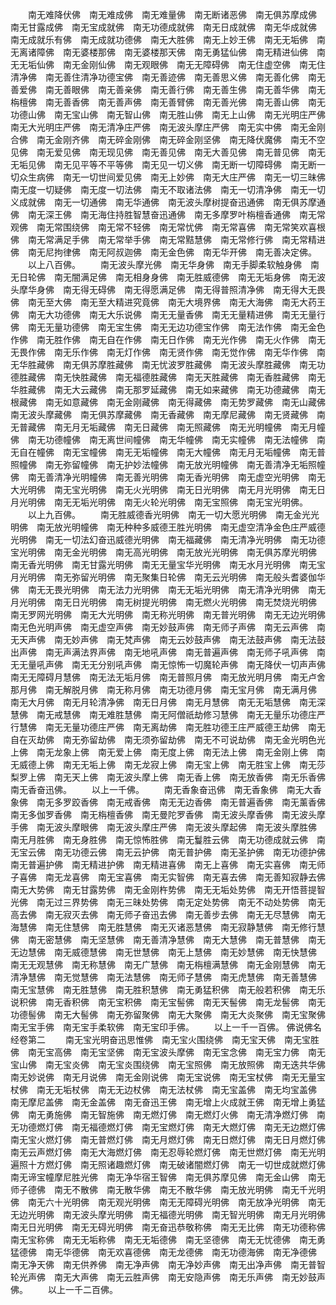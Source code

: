 <!-- { "loadSidebar": true } -->
　　南无难降伏佛　南无难成佛　南无难量佛　南无断诸恶佛　南无俱苏摩成佛　南无甘露成佛　南无宝成就佛　南无功德成就佛　南无日成就佛　南无华成就佛　南无成就乐有佛　南无成就功德佛　南无大胜佛　南无上妙王佛　南无无垢佛　南无离诸障佛　南无婆楼那佛　南无婆楼那天佛　南无勇猛仙佛　南无精进仙佛　南无无垢仙佛　南无金刚仙佛　南无观眼佛　南无无障碍佛　南无住虚空佛　南无住清净佛　南无善住清净功德宝佛　南无善迹佛　南无善思义佛　南无善化佛　南无善爱佛　南无善眼佛　南无善亲佛　南无善行佛　南无善生佛　南无善华佛　南无栴檀佛　南无善香佛　南无善声佛　南无善臂佛　南无善光佛　南无善山佛　南无功德山佛　南无宝山佛　南无智山佛　南无胜山佛　南无上山佛　南无光明庄严佛　南无大光明庄严佛　南无清净庄严佛　南无波头摩庄严佛　南无实中佛　南无金刚合佛　南无金刚齐佛　南无碎金刚佛　南无碎金刚坚佛　南无降伏魔佛　南无不空见佛　南无爱见佛　南无现见佛　南无善见佛　南无大善见佛　南无普见佛　南无无垢见佛　南无见平等不平等佛　南无见一切义佛　南无断一切障碍佛　南无断一切众生病佛　南无一切世间爱见佛　南无上妙佛　南无大庄严佛　南无一切三昧佛　南无度一切疑佛　南无度一切法佛　南无不取诸法佛　南无一切清净佛　南无一切义成就佛　南无一切通佛　南无华通佛　南无波头摩树提奋迅通佛　南无俱苏摩通佛　南无深王佛　南无海住持胜智慧奋迅通佛　南无多摩罗叶栴檀香通佛　南无常观佛　南无常围绕佛　南无常不轻佛　南无常忧佛　南无常喜佛　南无常笑欢喜根佛　南无常满足手佛　南无常举手佛　南无常黠慧佛　南无常修行佛　南无常精进佛　南无尼拘律佛　南无阿叔迦佛　南无金色佛　南无华开佛　南无善决定佛。
　　以上八百佛。
　　南无波头摩光佛　南无华身佛　南无手脚柔软触身佛　南无日轮佛　南无闇满足佛　南无相身身佛　南无胜威德佛　南无无垢身佛　南无波头摩华身佛　南无得无碍佛　南无得愿满足佛　南无得普照清净佛　南无得大无畏佛　南无至大佛　南无至大精进究竟佛　南无大境界佛　南无大海佛　南无大药王佛　南无大功德佛　南无大乐说佛　南无无量香佛　南无无量精进佛　南无无量行佛　南无无量功德佛　南无宝生佛　南无无边功德宝作佛　南无法作佛　南无金色作佛　南无胜作佛　南无自在作佛　南无日作佛　南无光作佛　南无火作佛　南无无畏作佛　南无乐作佛　南无灯作佛　南无贤作佛　南无觉作佛　南无华作佛　南无华胜藏佛　南无俱苏摩胜藏佛　南无忧波罗胜藏佛　南无波头摩胜藏佛　南无功德胜藏佛　南无快胜藏佛　南无福德胜藏佛　南无天胜藏佛　南无香胜藏佛　南无华胜藏佛　南无大云藏佛　南无那罗延藏佛　南无如来藏佛　南无功德藏佛　南无根藏佛　南无如意藏佛　南无金刚藏佛　南无得藏佛　南无势罗藏佛　南无山藏佛　南无波头摩藏佛　南无俱苏摩藏佛　南无香藏佛　南无摩尼藏佛　南无贤藏佛　南无普藏佛　南无月无垢藏佛　南无日藏佛　南无照藏佛　南无光明幢佛　南无月幢佛　南无功德幢佛　南无离世间幢佛　南无华幢佛　南无实幢佛　南无法幢佛　南无自在幢佛　南无宝幢佛　南无无垢幢佛　南无大幢佛　南无月无垢幢佛　南无普照幢佛　南无弥留幢佛　南无护妙法幢佛　南无放光明幢佛　南无善清净无垢照幢佛　南无善清净光明幢佛　南无善光明佛　南无香光明佛　南无虚空光明佛　南无大光明佛　南无宝光明佛　南无火光明佛　南无日光明佛　南无月光明佛　南无日月光明佛　南无无垢光明佛　南无火轮光明佛　南无宝照佛　南无宝光明佛。
　　以上九百佛。
　　南无胜威德香光明佛　南无一切大愿光明佛　南无金光光明佛　南无放光明幢佛　南无种种多威德王胜光明佛　南无虚空清净金色庄严威德光明佛　南无一切法幻奋迅威德光明佛　南无福藏佛　南无清净光明佛　南无功德宝光明佛　南无金光明佛　南无高光明佛　南无放光光明佛　南无俱苏摩光明佛　南无香光明佛　南无甘露光明佛　南无无量宝华光明佛　南无水月光明佛　南无宝月光明佛　南无弥留光明佛　南无聚集日轮佛　南无云光明佛　南无般头耆婆伽华佛　南无无畏光明佛　南无法力光明佛　南无无垢光明佛　南无清净光明佛　南无月光明佛　南无日光明佛　南无树提光明佛　南无燃火光明佛　南无焚烧光明佛　南无罗网光明佛　南无大光明佛　南无称光明佛　南无普光明佛　南无无边光明佛　南无色光明声佛　南无虚空声佛　南无妙鼓声佛　南无师子声佛　南无云声佛　南无天声佛　南无妙声佛　南无梵声佛　南无云妙鼓声佛　南无法鼓声佛　南无法鼓出声佛　南无声满法界声佛　南无地吼声佛　南无普遍声佛　南无师子吼声佛　南无无量吼声佛　南无无分别吼声佛　南无惊怖一切魔轮声佛　南无降伏一切声声佛　南无无障碍月慧佛　南无法无垢月佛　南无普照月佛　南无放光明月佛　南无卢舍那月佛　南无解脱月佛　南无称月佛　南无功德月佛　南无宝月佛　南无满月佛　南无大月佛　南无月轮清净佛　南无日月佛　南无月慧佛　南无无垢慧佛　南无深慧佛　南无戒慧佛　南无难胜慧佛　南无阿僧祇劫修习慧佛　南无无量乐功德庄严行慧佛　南无无量功德庄严佛　南无离劫佛　南无胜功德王庄严威德王劫佛　南无自在灭劫佛　南无弥留劫佛　南无须弥留劫佛　南无不可说劫佛　南无金光明色光上佛　南无龙象上佛　南无爱上佛　南无度上佛　南无法上佛　南无金刚上佛　南无威德上佛　南无无垢上佛　南无龙寂上佛　南无宝上佛　南无胜宝上佛　南无莎梨罗上佛　南无天上佛　南无波头摩上佛　南无香上佛　南无放香佛　南无乐香佛　南无香奋迅佛。
　　以上一千佛。
　　南无香象奋迅佛　南无香象佛　南无大香象佛　南无多罗跤香佛　南无戒香佛　南无无边香佛　南无普遍香佛　南无薰香佛　南无多伽罗香佛　南无栴檀香佛　南无曼陀罗香佛　南无波头摩香佛　南无波头摩手佛　南无波头摩眼佛　南无波头摩庄严佛　南无波头摩起佛　南无波头摩胜佛　南无月胜佛　南无身胜佛　南无惊怖胜佛　南无鬘胜云佛　南无功德成就云佛　南无宝云佛　南无功德云佛　南无云护佛　南无普护佛　南无圣护佛　南无功德护佛　南无普遍护佛　南无精进护佛　南无精进喜佛　南无上喜佛　南无实喜佛　南无师子喜佛　南无龙喜佛　南无宝喜佛　南无实智佛　南无喜去佛　南无善知寂静去佛　南无大势佛　南无甘露势佛　南无金刚杵势佛　南无无垢处势佛　南无开悟菩提智光佛　南无过三界势佛　南无三昧处势佛　南无定处势佛　南无不动处势佛　南无高去佛　南无寂灭去佛　南无师子奋迅去佛　南无善步去佛　南无无尽慧佛　南无海慧佛　南无住慧佛　南无胜慧佛　南无灭诸恶慧佛　南无寂静慧佛　南无修行慧佛　南无密慧佛　南无坚慧佛　南无善清净慧佛　南无大慧佛　南无普慧佛　南无无边慧佛　南无威德慧佛　南无世慧佛　南无上慧佛　南无妙慧佛　南无快慧佛　南无无观慧佛　南无称慧佛　南无广慧佛　南无栴檀满慧佛　南无金刚慧佛　南无清净慧佛　南无觉慧佛　南无法慧佛　南无师子慧佛　南无虎慧佛　南无善慧佛　南无宝慧佛　南无胜慧佛　南无胜积慧佛　南无勇猛积佛　南无般若积佛　南无乐说积佛　南无香积佛　南无宝积佛　南无宝髻佛　南无天髻佛　南无龙髻佛　南无功德髻佛　南无大髻佛　南无弥留聚佛　南无大聚佛　南无大炎聚佛　南无宝聚佛　南无宝手佛　南无宝手柔软佛　南无宝印手佛。
　　以上一千一百佛。
佛说佛名经卷第二
　　南无宝光明奋迅思惟佛　南无宝火围绕佛　南无宝天佛　南无宝胜佛　南无宝高佛　南无宝坚佛　南无宝波头摩佛　南无宝念佛　南无宝力佛　南无宝山佛　南无宝炎佛　南无宝炎围绕佛　南无宝照佛　南无放照佛　南无迭共华佛　南无妙说佛　南无月说佛　南无金刚说佛　南无宝说佛　南无宝杖佛　南无无量宝杖佛　南无无垢杖佛　南无无边杖佛　南无法杖佛　南无宝盖佛　南无均宝盖佛　南无摩尼盖佛　南无金盖佛　南无奋迅王佛　南无增上火成就王佛　南无增上勇猛佛　南无勇施佛　南无智施佛　南无燃灯佛　南无燃灯火佛　南无清净燃灯佛　南无功德燃灯佛　南无福德燃灯佛　南无宝燃灯佛　南无大燃灯佛　南无无边燃灯佛　南无宝火燃灯佛　南无普燃灯佛　南无月燃灯佛　南无日燃灯佛　南无日月燃灯佛　南无云声燃灯佛　南无大海燃灯佛　南无忍辱轮燃灯佛　南无世燃灯佛　南无光明遍照十方燃灯佛　南无照诸趣燃灯佛　南无破诸闇燃灯佛　南无一切世成就燃灯佛　南无谛宝幢摩尼胜光佛　南无净华宿王智佛　南无俱苏摩见佛　南无金山佛　南无师子德佛　南无不散佛　南无散华佛　南无不散华佛　南无放光明佛　南无千光明佛　南无六十光明佛　南无观光明佛　南无无障碍光明佛　南无放净光明佛　南无无边光明佛　南无波头摩光明佛　南无福德光明佛　南无智光明佛　南无月光明佛　南无日光明佛　南无无碍光明佛　南无奋迅恭敬称佛　南无无比佛　南无功德称佛　南无宝称佛　南无无垢称佛　南无无垢德佛　南无坚德佛　南无无忧德佛　南无勇猛德佛　南无华德佛　南无欢喜德佛　南无龙德佛　南无功德海佛　南无净德佛　南无净天佛　南无供养佛　南无净声佛　南无净妙声佛　南无出净声佛　南无普智轮光声佛　南无大声佛　南无云胜声佛　南无安隐声佛　南无乐声佛　南无妙鼓声佛。
　　以上一千二百佛。
